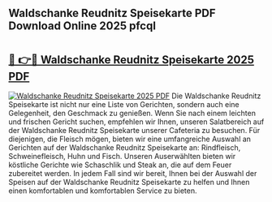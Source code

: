 ## Waldschanke Reudnitz Speisekarte PDF Download Online 2025 pfcql

# <h2><a href="http://gc6vh0.nevu.top/?p=Waldschanke+Reudnitz+Speisekarte">🔗 👉🔴 Waldschanke Reudnitz Speisekarte 2025 PDF</a></h2>

[![Waldschanke Reudnitz Speisekarte 2025 PDF](https://i.imgur.com/dBaPXMq.png)](http://gc6vh0.nevu.top/?p=Waldschanke+Reudnitz+Speisekarte)
Die Waldschanke Reudnitz Speisekarte ist nicht nur eine Liste von Gerichten, sondern auch eine Gelegenheit, den Geschmack zu genießen. Wenn Sie nach einem leichten und frischen Gericht suchen, empfehlen wir Ihnen, unseren Salatbereich auf der Waldschanke Reudnitz Speisekarte unserer Cafeteria zu besuchen. Für diejenigen, die Fleisch mögen, bieten wir eine umfangreiche Auswahl an Gerichten auf der Waldschanke Reudnitz Speisekarte an: Rindfleisch, Schweinefleisch, Huhn und Fisch. Unseren Auserwählten bieten wir köstliche Gerichte wie Schaschlik und Steak an, die auf dem Feuer zubereitet werden. In jedem Fall sind wir bereit, Ihnen bei der Auswahl der Speisen auf der Waldschanke Reudnitz Speisekarte zu helfen und Ihnen einen komfortablen und komfortablen Service zu bieten.
